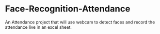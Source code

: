 # Face-Recognition-Attendance
An Attendance project that will use webcam to detect faces and record the attendance live in an excel sheet. 
